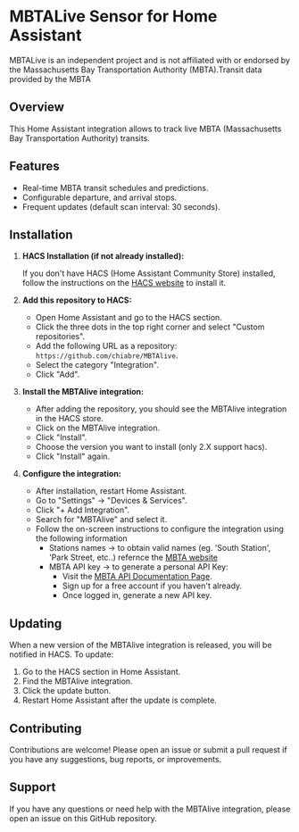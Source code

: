 # MBTALive Sensor for Home Assistant

MBTALive is an independent project and is not affiliated with or endorsed by the Massachusetts Bay Transportation Authority (MBTA).Transit data provided by the MBTA

## Overview

This Home Assistant integration allows to track live MBTA (Massachusetts Bay Transportation Authority) transits. 

## Features

- Real-time MBTA transit schedules and predictions.
- Configurable departure, and arrival stops.
- Frequent updates (default scan interval: 30 seconds).

## Installation

1. **HACS Installation (if not already installed):**

   If you don't have HACS (Home Assistant Community Store) installed, follow the instructions on the [HACS website](https://hacs.xyz/) to install it.

2. **Add this repository to HACS:**

   * Open Home Assistant and go to the HACS section.
   * Click the three dots in the top right corner and select "Custom repositories".
   * Add the following URL as a repository: `https://github.com/chiabre/MBTAlive`.
   * Select the category "Integration".
   * Click "Add".

3. **Install the MBTAlive integration:**

   * After adding the repository, you should see the MBTAlive integration in the HACS store.
   * Click on the MBTAlive integration.
   * Click "Install". 
   * Choose the version you want to install (only 2.X support hacs).
   * Click "Install" again.

4. **Configure the integration:**

   * After installation, restart Home Assistant.
   * Go to "Settings" -> "Devices & Services".
   * Click "+ Add Integration".
   * Search for "MBTAlive" and select it.
   * Follow the on-screen instructions to configure the integration using the following information 
        * Stations names -> to obtain valid names (eg. 'South Station', 'Park Street, etc..) refernce the [MBTA website](https://www.mbta.com/stops/subway)  
        * MBTA API key -> to generate a personal API Key:
            * Visit the [MBTA API Documentation Page](https://api-v3.mbta.com/).
            * Sign up for a free account if you haven't already.
            * Once logged in, generate a new API key.

## Updating

When a new version of the MBTAlive integration is released, you will be notified in HACS.  To update:

1. Go to the HACS section in Home Assistant.
2. Find the MBTAlive integration.
3. Click the update button.
4. Restart Home Assistant after the update is complete.

## Contributing

Contributions are welcome!  Please open an issue or submit a pull request if you have any suggestions, bug reports, or improvements.

## Support

If you have any questions or need help with the MBTAlive integration, please open an issue on this GitHub repository.

